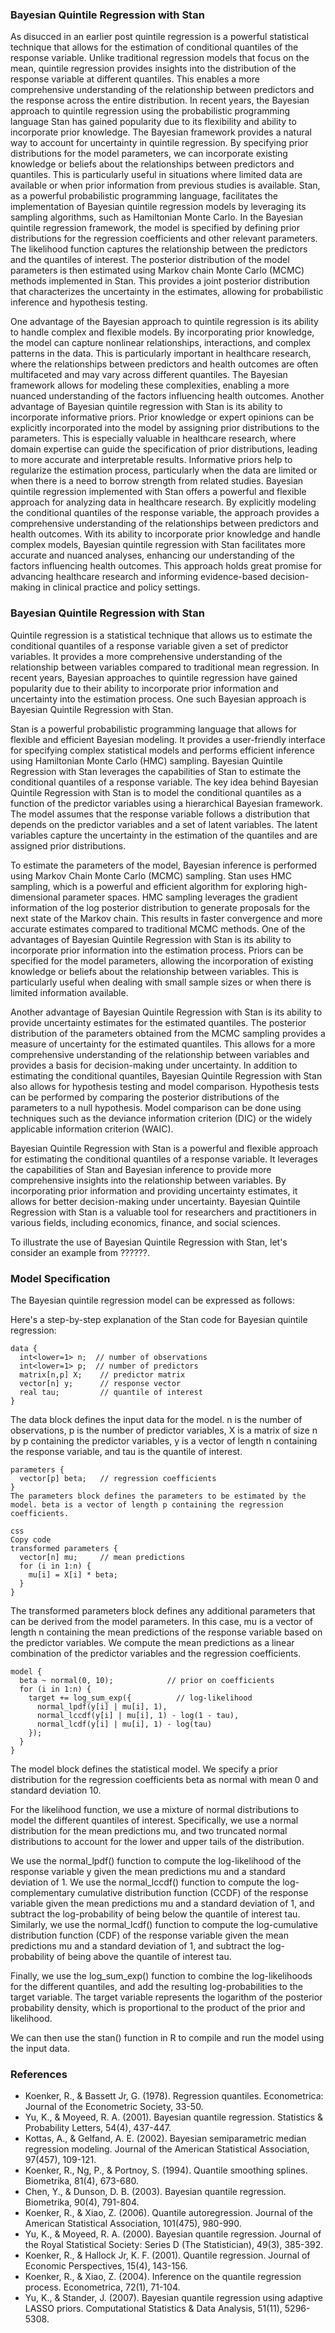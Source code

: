 ### Bayesian Quintile Regression with Stan

As disucced in an earlier post quintile regression is a powerful statistical technique that allows for the estimation of conditional quantiles of the response variable. Unlike traditional regression models that focus on the mean, quintile regression provides insights into the distribution of the response variable at different quantiles. This enables a more comprehensive understanding of the relationship between predictors and the response across the entire distribution. In recent years, the Bayesian approach to quintile regression using the probabilistic programming language Stan has gained popularity due to its flexibility and ability to incorporate prior knowledge. The Bayesian framework provides a natural way to account for uncertainty in quintile regression. By specifying prior distributions for the model parameters, we can incorporate existing knowledge or beliefs about the relationships between predictors and quantiles. This is particularly useful in situations where limited data are available or when prior information from previous studies is available. Stan, as a powerful probabilistic programming language, facilitates the implementation of Bayesian quintile regression models by leveraging its sampling algorithms, such as Hamiltonian Monte Carlo. In the Bayesian quintile regression framework, the model is specified by defining prior distributions for the regression coefficients and other relevant parameters. The likelihood function captures the relationship between the predictors and the quantiles of interest. The posterior distribution of the model parameters is then estimated using Markov chain Monte Carlo (MCMC) methods implemented in Stan. This provides a joint posterior distribution that characterizes the uncertainty in the estimates, allowing for probabilistic inference and hypothesis testing.

One advantage of the Bayesian approach to quintile regression is its ability to handle complex and flexible models. By incorporating prior knowledge, the model can capture nonlinear relationships, interactions, and complex patterns in the data. This is particularly important in healthcare research, where the relationships between predictors and health outcomes are often multifaceted and may vary across different quantiles. The Bayesian framework allows for modeling these complexities, enabling a more nuanced understanding of the factors influencing health outcomes. Another advantage of Bayesian quintile regression with Stan is its ability to incorporate informative priors. Prior knowledge or expert opinions can be explicitly incorporated into the model by assigning prior distributions to the parameters. This is especially valuable in healthcare research, where domain expertise can guide the specification of prior distributions, leading to more accurate and interpretable results. Informative priors help to regularize the estimation process, particularly when the data are limited or when there is a need to borrow strength from related studies. Bayesian quintile regression implemented with Stan offers a powerful and flexible approach for analyzing data in healthcare research. By explicitly modeling the conditional quantiles of the response variable, the approach provides a comprehensive understanding of the relationships between predictors and health outcomes. With its ability to incorporate prior knowledge and handle complex models, Bayesian quintile regression with Stan facilitates more accurate and nuanced analyses, enhancing our understanding of the factors influencing health outcomes. This approach holds great promise for advancing healthcare research and informing evidence-based decision-making in clinical practice and policy settings.

### Bayesian Quintile Regression with Stan

Quintile regression is a statistical technique that allows us to estimate the conditional quantiles of a response variable given a set of predictor variables. It provides a more comprehensive understanding of the relationship between variables compared to traditional mean regression. In recent years, Bayesian approaches to quintile regression have gained popularity due to their ability to incorporate prior information and uncertainty into the estimation process. One such Bayesian approach is Bayesian Quintile Regression with Stan.

Stan is a powerful probabilistic programming language that allows for flexible and efficient Bayesian modeling. It provides a user-friendly interface for specifying complex statistical models and performs efficient inference using Hamiltonian Monte Carlo (HMC) sampling. Bayesian Quintile Regression with Stan leverages the capabilities of Stan to estimate the conditional quantiles of a response variable. The key idea behind Bayesian Quintile Regression with Stan is to model the conditional quantiles as a function of the predictor variables using a hierarchical Bayesian framework. The model assumes that the response variable follows a distribution that depends on the predictor variables and a set of latent variables. The latent variables capture the uncertainty in the estimation of the quantiles and are assigned prior distributions.

To estimate the parameters of the model, Bayesian inference is performed using Markov Chain Monte Carlo (MCMC) sampling. Stan uses HMC sampling, which is a powerful and efficient algorithm for exploring high-dimensional parameter spaces. HMC sampling leverages the gradient information of the log posterior distribution to generate proposals for the next state of the Markov chain. This results in faster convergence and more accurate estimates compared to traditional MCMC methods. One of the advantages of Bayesian Quintile Regression with Stan is its ability to incorporate prior information into the estimation process. Priors can be specified for the model parameters, allowing the incorporation of existing knowledge or beliefs about the relationship between variables. This is particularly useful when dealing with small sample sizes or when there is limited information available.

Another advantage of Bayesian Quintile Regression with Stan is its ability to provide uncertainty estimates for the estimated quantiles. The posterior distribution of the parameters obtained from the MCMC sampling provides a measure of uncertainty for the estimated quantiles. This allows for a more comprehensive understanding of the relationship between variables and provides a basis for decision-making under uncertainty. In addition to estimating the conditional quantiles, Bayesian Quintile Regression with Stan also allows for hypothesis testing and model comparison. Hypothesis tests can be performed by comparing the posterior distributions of the parameters to a null hypothesis. Model comparison can be done using techniques such as the deviance information criterion (DIC) or the widely applicable information criterion (WAIC).

Bayesian Quintile Regression with Stan is a powerful and flexible approach for estimating the conditional quantiles of a response variable. It leverages the capabilities of Stan and Bayesian inference to provide more comprehensive insights into the relationship between variables. By incorporating prior information and providing uncertainty estimates, it allows for better decision-making under uncertainty. Bayesian Quintile Regression with Stan is a valuable tool for researchers and practitioners in various fields, including economics, finance, and social sciences.





To illustrate the use of Bayesian Quintile Regression with Stan, let's consider an example from ??????.


### Model Specification
The Bayesian quintile regression model can be expressed as follows:

Here's a step-by-step explanation of the Stan code for Bayesian quintile regression:

```
data {
  int<lower=1> n;  // number of observations
  int<lower=1> p;  // number of predictors
  matrix[n,p] X;    // predictor matrix
  vector[n] y;      // response vector
  real tau;         // quantile of interest
}
```
The data block defines the input data for the model. n is the number of observations, p is the number of predictor variables, X is a matrix of size n by p containing the predictor variables, y is a vector of length n containing the response variable, and tau is the quantile of interest.

```
parameters {
  vector[p] beta;   // regression coefficients
}
The parameters block defines the parameters to be estimated by the model. beta is a vector of length p containing the regression coefficients.

css
Copy code
transformed parameters {
  vector[n] mu;     // mean predictions
  for (i in 1:n) {
    mu[i] = X[i] * beta;
  }
}
```
The transformed parameters block defines any additional parameters that can be derived from the model parameters. In this case, mu is a vector of length n containing the mean predictions of the response variable based on the predictor variables. We compute the mean predictions as a linear combination of the predictor variables and the regression coefficients.

```
model {
  beta ~ normal(0, 10);            // prior on coefficients
  for (i in 1:n) {
    target += log_sum_exp({          // log-likelihood
      normal_lpdf(y[i] | mu[i], 1),
      normal_lccdf(y[i] | mu[i], 1) - log(1 - tau),
      normal_lcdf(y[i] | mu[i], 1) - log(tau)
    });
  }
}
```

The model block defines the statistical model. We specify a prior distribution for the regression coefficients beta as normal with mean 0 and standard deviation 10.

For the likelihood function, we use a mixture of normal distributions to model the different quantiles of interest. Specifically, we use a normal distribution for the mean predictions mu, and two truncated normal distributions to account for the lower and upper tails of the distribution.

We use the normal_lpdf() function to compute the log-likelihood of the response variable y given the mean predictions mu and a standard deviation of 1. We use the normal_lccdf() function to compute the log-complementary cumulative distribution function (CCDF) of the response variable given the mean predictions mu and a standard deviation of 1, and subtract the log-probability of being below the quantile of interest tau. Similarly, we use the normal_lcdf() function to compute the log-cumulative distribution function (CDF) of the response variable given the mean predictions mu and a standard deviation of 1, and subtract the log-probability of being above the quantile of interest tau.

Finally, we use the log_sum_exp() function to combine the log-likelihoods for the different quantiles, and add the resulting log-probabilities to the target variable. The target variable represents the logarithm of the posterior probability density, which is proportional to the product of the prior and likelihood.

We can then use the stan() function in R to compile and run the model using the input data.

### References

+ Koenker, R., & Bassett Jr, G. (1978). Regression quantiles. Econometrica: Journal of the Econometric Society, 33-50.
+ Yu, K., & Moyeed, R. A. (2001). Bayesian quantile regression. Statistics & Probability Letters, 54(4), 437-447.
+ Kottas, A., & Gelfand, A. E. (2002). Bayesian semiparametric median regression modeling. Journal of the American Statistical Association, 97(457), 109-121.
+ Koenker, R., Ng, P., & Portnoy, S. (1994). Quantile smoothing splines. Biometrika, 81(4), 673-680.
+ Chen, Y., & Dunson, D. B. (2003). Bayesian quantile regression. Biometrika, 90(4), 791-804.
+ Koenker, R., & Xiao, Z. (2006). Quantile autoregression. Journal of the American Statistical Association, 101(475), 980-990.
+ Yu, K., & Moyeed, R. A. (2000). Bayesian quantile regression. Journal of the Royal Statistical Society: Series D (The Statistician), 49(3), 385-392.
+ Koenker, R., & Hallock Jr, K. F. (2001). Quantile regression. Journal of Economic Perspectives, 15(4), 143-156.
+ Koenker, R., & Xiao, Z. (2004). Inference on the quantile regression process. Econometrica, 72(1), 71-104.
+ Yu, K., & Stander, J. (2007). Bayesian quantile regression using adaptive LASSO priors. Computational Statistics & Data Analysis, 51(11), 5296-5308.
